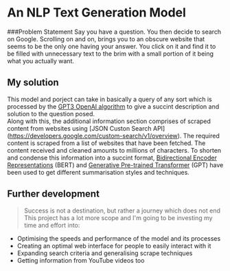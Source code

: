 # An NLP Text Generation Model

###Problem Statement
Say you have a question. You then decide to search on Google. Scrolling on and on, brings you to an obscure website that seems to be the only one having your answer. You click on it and find it to be filled with unnecessary text to the brim with a small portion of it being what you actually want. 

## My solution
This model and porject can take in basically a query of any sort which is processed by the [GPT3 OpenAI algorithm](https://openai.com/api/) to give a succint description and solution to the question posed. \
Along with this, the additional information section comprises of scraped content from websites using [JSON Custon Search API] (https://developers.google.com/custom-search/v1/overview). The required content is scraped from a list of websites that have been fetched. The content received and cleaned amounts to millions of characters. To shorten and condense this information into a succint format, [Bidirectional Encoder Representations](https://github.com/google-research/bert) (BERT) and [Generative Pre-trained Transformer](https://huggingface.co/gpt2) (GPT) have been used to get different summarisation styles and techniques.

## Further development
> Success is not a destination, but rather a journey which does not end
This project has a lot more scope and I'm going to be investing my time and effort into:
* Optimising the speeds and performance of the model and its processes
* Creating an optimal web interface for people to easily interact with it
* Expanding search criteria and generalising scrape techniques
* Getting information from YouTube videos too
